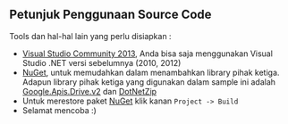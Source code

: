 ## Petunjuk Penggunaan Source Code

Tools dan hal-hal lain yang perlu disiapkan :

* [Visual Studio Community 2013]( http://www.visualstudio.com/en-us/downloads/download-visual-studio-vs#d-community), Anda bisa saja menggunakan Visual Studio .NET versi sebelumnya (2010, 2012)
* [NuGet](http://coding4ever.net/blog/categories/nuget/), untuk memudahkan dalam menambahkan library pihak ketiga. Adapun library pihak ketiga yang digunakan dalam sample ini adalah [Google.Apis.Drive.v2](https://www.nuget.org/packages/Google.Apis.Drive.v2/) dan [DotNetZip](https://www.nuget.org/packages/DotNetZip/)
* Untuk merestore paket [NuGet](http://coding4ever.net/blog/categories/nuget/) klik kanan `Project -> Build`
* Selamat mencoba :)